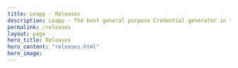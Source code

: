 ```yaml
---
title: Leapp - Releases
description: Leapp - The best general purpose Credential generator in the world
permalink: /releases
layout: page
hero_title: Releases
hero_content: "releases.html"
hero_image: 
---
```

